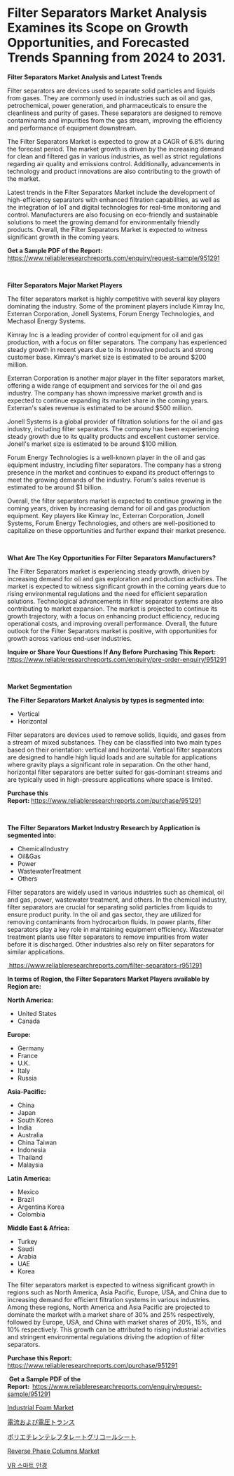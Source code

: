 <p><h1>Filter Separators Market Analysis Examines its Scope on Growth Opportunities, and Forecasted Trends Spanning from 2024 to 2031.</h1></p><p><strong>Filter Separators Market Analysis and Latest Trends</strong></p>
<p><p>Filter separators are devices used to separate solid particles and liquids from gases. They are commonly used in industries such as oil and gas, petrochemical, power generation, and pharmaceuticals to ensure the cleanliness and purity of gases. These separators are designed to remove contaminants and impurities from the gas stream, improving the efficiency and performance of equipment downstream.</p><p>The Filter Separators Market is expected to grow at a CAGR of 6.8% during the forecast period. The market growth is driven by the increasing demand for clean and filtered gas in various industries, as well as strict regulations regarding air quality and emissions control. Additionally, advancements in technology and product innovations are also contributing to the growth of the market.</p><p>Latest trends in the Filter Separators Market include the development of high-efficiency separators with enhanced filtration capabilities, as well as the integration of IoT and digital technologies for real-time monitoring and control. Manufacturers are also focusing on eco-friendly and sustainable solutions to meet the growing demand for environmentally friendly products. Overall, the Filter Separators Market is expected to witness significant growth in the coming years.</p></p>
<p><strong>Get a Sample PDF of the Report:&nbsp;</strong> <a href="https://www.reliableresearchreports.com/enquiry/request-sample/951291">https://www.reliableresearchreports.com/enquiry/request-sample/951291</a></p>
<p>&nbsp;</p>
<p><strong>Filter Separators Major Market Players</strong></p>
<p><p>The filter separators market is highly competitive with several key players dominating the industry. Some of the prominent players include Kimray Inc, Exterran Corporation, Jonell Systems, Forum Energy Technologies, and Mechasol Energy Systems.</p><p>Kimray Inc is a leading provider of control equipment for oil and gas production, with a focus on filter separators. The company has experienced steady growth in recent years due to its innovative products and strong customer base. Kimray's market size is estimated to be around $200 million.</p><p>Exterran Corporation is another major player in the filter separators market, offering a wide range of equipment and services for the oil and gas industry. The company has shown impressive market growth and is expected to continue expanding its market share in the coming years. Exterran's sales revenue is estimated to be around $500 million.</p><p>Jonell Systems is a global provider of filtration solutions for the oil and gas industry, including filter separators. The company has been experiencing steady growth due to its quality products and excellent customer service. Jonell's market size is estimated to be around $100 million.</p><p>Forum Energy Technologies is a well-known player in the oil and gas equipment industry, including filter separators. The company has a strong presence in the market and continues to expand its product offerings to meet the growing demands of the industry. Forum's sales revenue is estimated to be around $1 billion.</p><p>Overall, the filter separators market is expected to continue growing in the coming years, driven by increasing demand for oil and gas production equipment. Key players like Kimray Inc, Exterran Corporation, Jonell Systems, Forum Energy Technologies, and others are well-positioned to capitalize on these opportunities and further expand their market presence.</p></p>
<p>&nbsp;</p>
<p><strong>What Are The Key Opportunities For Filter Separators Manufacturers?</strong></p>
<p><p>The Filter Separators market is experiencing steady growth, driven by increasing demand for oil and gas exploration and production activities. The market is expected to witness significant growth in the coming years due to rising environmental regulations and the need for efficient separation solutions. Technological advancements in filter separator systems are also contributing to market expansion. The market is projected to continue its growth trajectory, with a focus on enhancing product efficiency, reducing operational costs, and improving overall performance. Overall, the future outlook for the Filter Separators market is positive, with opportunities for growth across various end-user industries.</p></p>
<p><strong>Inquire or Share Your Questions If Any Before Purchasing This Report:</strong> <a href="https://www.reliableresearchreports.com/enquiry/pre-order-enquiry/951291">https://www.reliableresearchreports.com/enquiry/pre-order-enquiry/951291</a></p>
<p>&nbsp;</p>
<p><strong>Market Segmentation</strong></p>
<p><strong>The Filter Separators Market Analysis by types is segmented into:</strong></p>
<p><ul><li>Vertical</li><li>Horizontal</li></ul></p>
<p><p>Filter separators are devices used to remove solids, liquids, and gases from a stream of mixed substances. They can be classified into two main types based on their orientation: vertical and horizontal. Vertical filter separators are designed to handle high liquid loads and are suitable for applications where gravity plays a significant role in separation. On the other hand, horizontal filter separators are better suited for gas-dominant streams and are typically used in high-pressure applications where space is limited.</p></p>
<p><strong>Purchase this Report:&nbsp;</strong><a href="https://www.reliableresearchreports.com/purchase/951291">https://www.reliableresearchreports.com/purchase/951291</a></p>
<p>&nbsp;</p>
<p><strong>The Filter Separators Market Industry Research by Application is segmented into:</strong></p>
<p><ul><li>ChemicalIndustry</li><li>Oil&Gas</li><li>Power</li><li>WastewaterTreatment</li><li>Others</li></ul></p>
<p><p>Filter separators are widely used in various industries such as chemical, oil and gas, power, wastewater treatment, and others. In the chemical industry, filter separators are crucial for separating solid particles from liquids to ensure product purity. In the oil and gas sector, they are utilized for removing contaminants from hydrocarbon fluids. In power plants, filter separators play a key role in maintaining equipment efficiency. Wastewater treatment plants use filter separators to remove impurities from water before it is discharged. Other industries also rely on filter separators for similar applications.</p></p>
<p><a href="https://www.reliableresearchreports.com/filter-separators-r951291">&nbsp;https://www.reliableresearchreports.com/filter-separators-r951291</a></p>
<p><strong>In terms of Region, the Filter Separators Market Players available by Region are:</strong></p>
<p>
    <p> <strong> North America: </strong>
        <ul>
            <li>United States</li>
            <li>Canada</li>
        </ul>
        </p> 
    <p> <strong> Europe: </strong>
        <ul>
            <li>Germany</li>
            <li>France</li>
            <li>U.K.</li>
            <li>Italy</li>
            <li>Russia</li>
        </ul>
        </p> 
    <p> <strong> Asia-Pacific: </strong>
        <ul>
            <li>China</li>
            <li>Japan</li>
            <li>South Korea</li>
            <li>India</li>
            <li>Australia</li>
            <li>China Taiwan</li>
            <li>Indonesia</li>
            <li>Thailand</li>
            <li>Malaysia</li>
        </ul>
        </p> 
    <p> <strong> Latin America: </strong>
        <ul>
            <li>Mexico</li>
            <li>Brazil</li>
            <li>Argentina Korea</li>
            <li>Colombia</li>
        </ul>
        </p> 
    <p> <strong> Middle East & Africa: </strong>
        <ul>
            <li>Turkey</li>
            <li>Saudi</li>
            <li>Arabia</li>
            <li>UAE</li>
            <li>Korea</li>
        </ul>
    </p>
    </p>
<p><p>The filter separators market is expected to witness significant growth in regions such as North America, Asia Pacific, Europe, USA, and China due to increasing demand for efficient filtration systems in various industries. Among these regions, North America and Asia Pacific are projected to dominate the market with a market share of 30% and 25% respectively, followed by Europe, USA, and China with market shares of 20%, 15%, and 10% respectively. This growth can be attributed to rising industrial activities and stringent environmental regulations driving the adoption of filter separators.</p></p>
<p><strong>Purchase this Report: </strong><a href="https://www.reliableresearchreports.com/purchase/951291">https://www.reliableresearchreports.com/purchase/951291</a></p>
<p>&nbsp;<strong>Get a Sample PDF of the Report:&nbsp;&nbsp;</strong><a href="https://www.reliableresearchreports.com/enquiry/request-sample/951291">https://www.reliableresearchreports.com/enquiry/request-sample/951291</a></p>
<p><strong></strong></p>
<p><p><a href="https://issuu.com/reportprime-2/docs/industrial-foam-market-size-2030.pptx">Industrial Foam Market</a></p><p><a href="https://github.com/hwbcz413288296/Market-Research-Report-List-1/blob/main/526167238627.md">電流および電圧トランス</a></p><p><a href="https://github.com/JacksonWiza1924/Market-Research-Report-List-1/blob/main/364600038628.md">ポリエチレンテレフタレートグリコールシート</a></p><p><a href="https://github.com/PeterParrish5/Market-Research-Report-List-4/blob/main/reverse-phase-columns-market.md">Reverse Phase Columns Market</a></p><p><a href="https://github.com/bunxhcci35271755/Market-Research-Report-List-1/blob/main/196126135559.md">VR 스마트 안경</a></p></p>